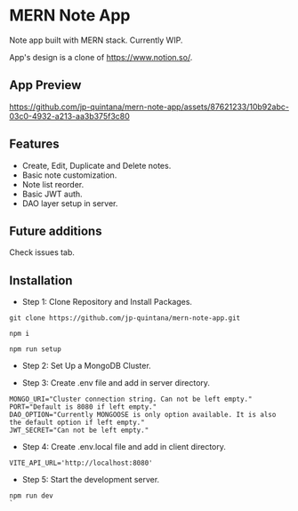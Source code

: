 # MERN Note App

Note app built with MERN stack. Currently WIP.

App's design is a clone of https://www.notion.so/.

## App Preview

https://github.com/jp-quintana/mern-note-app/assets/87621233/10b92abc-03c0-4932-a213-aa3b375f3c80

## Features

- Create, Edit, Duplicate and Delete notes.
- Basic note customization.
- Note list reorder.
- Basic JWT auth.
- DAO layer setup in server.

## Future additions

Check issues tab.

## Installation

- Step 1: Clone Repository and Install Packages.

```
git clone https://github.com/jp-quintana/mern-note-app.git

npm i

npm run setup

```

- Step 2: Set Up a MongoDB Cluster.

- Step 3: Create .env file and add in server directory.

```
MONGO_URI="Cluster connection string. Can not be left empty."
PORT="Default is 8080 if left empty."
DAO_OPTION="Currently MONGOOSE is only option available. It is also the default option if left empty."
JWT_SECRET="Can not be left empty."
```

- Step 4: Create .env.local file and add in client directory.

```
VITE_API_URL='http://localhost:8080'
```

- Step 5: Start the development server.

```
npm run dev
`
